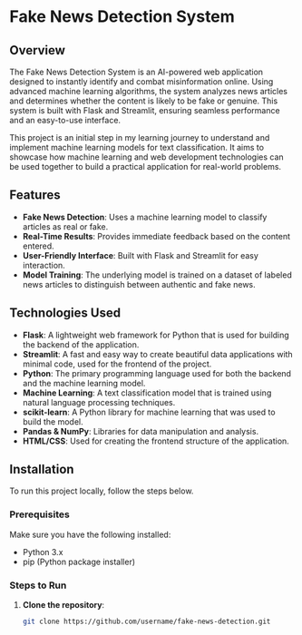 # Fake News Detection System

## Overview

The Fake News Detection System is an AI-powered web application designed to instantly identify and combat misinformation online. Using advanced machine learning algorithms, the system analyzes news articles and determines whether the content is likely to be fake or genuine. This system is built with Flask and Streamlit, ensuring seamless performance and an easy-to-use interface.

This project is an initial step in my learning journey to understand and implement machine learning models for text classification. It aims to showcase how machine learning and web development technologies can be used together to build a practical application for real-world problems.

## Features

- **Fake News Detection**: Uses a machine learning model to classify articles as real or fake.
- **Real-Time Results**: Provides immediate feedback based on the content entered.
- **User-Friendly Interface**: Built with Flask and Streamlit for easy interaction.
- **Model Training**: The underlying model is trained on a dataset of labeled news articles to distinguish between authentic and fake news.

## Technologies Used

- **Flask**: A lightweight web framework for Python that is used for building the backend of the application.
- **Streamlit**: A fast and easy way to create beautiful data applications with minimal code, used for the frontend of the project.
- **Python**: The primary programming language used for both the backend and the machine learning model.
- **Machine Learning**: A text classification model that is trained using natural language processing techniques.
- **scikit-learn**: A Python library for machine learning that was used to build the model.
- **Pandas & NumPy**: Libraries for data manipulation and analysis.
- **HTML/CSS**: Used for creating the frontend structure of the application.

## Installation

To run this project locally, follow the steps below.

### Prerequisites

Make sure you have the following installed:

- Python 3.x
- pip (Python package installer)

### Steps to Run

1. **Clone the repository**:
   ```bash
   git clone https://github.com/username/fake-news-detection.git


